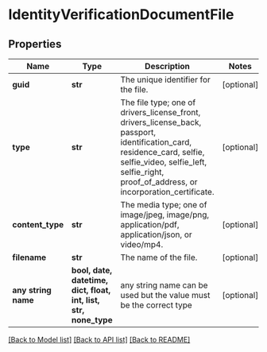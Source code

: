 # IdentityVerificationDocumentFile


## Properties
Name | Type | Description | Notes
------------ | ------------- | ------------- | -------------
**guid** | **str** | The unique identifier for the file. | [optional] 
**type** | **str** | The file type; one of drivers_license_front, drivers_license_back, passport, identification_card, residence_card, selfie, selfie_video, selfie_left, selfie_right, proof_of_address, or incorporation_certificate. | [optional] 
**content_type** | **str** | The media type; one of image/jpeg, image/png, application/pdf, application/json, or video/mp4. | [optional] 
**filename** | **str** | The name of the file. | [optional] 
**any string name** | **bool, date, datetime, dict, float, int, list, str, none_type** | any string name can be used but the value must be the correct type | [optional]

[[Back to Model list]](../README.md#documentation-for-models) [[Back to API list]](../README.md#documentation-for-api-endpoints) [[Back to README]](../README.md)



